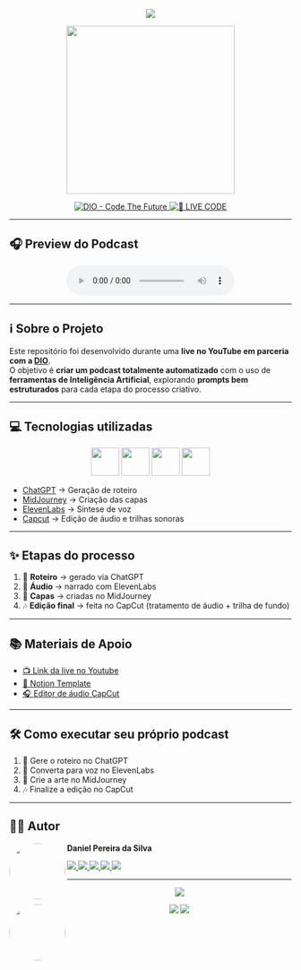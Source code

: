 <!-- Banner -->
<p align="center">
  <img src="https://capsule-render.vercel.app/api?type=waving&color=gradient&height=200&section=header&text=🎙️+Podcast+Gerado+por+I.A.s&fontSize=40&fontAlignY=35&animation=twinkling" />
</p>

<p align="center"> 
  <img src="./assets/cover.png" width="300" />
</p>

<p align="center"> 
  <a href="https://dio.me/">
    <img src="https://img.shields.io/badge/DIO-Code_The_Future-28DA77?style=for-the-badge&logo=youtube&logoColor=white" alt="DIO - Code The Future">
  </a>
  <a href="https://dio.me/">
    <img src="https://img.shields.io/badge/🔴_LIVE_CODE-FF5E72?style=for-the-badge" alt="🔴 LIVE CODE">
  </a>
</p>

---

## 🎧 Preview do Podcast  

<div align="center"> 
  <audio src="output/podcast_editado.MP3" controls title="Podcast editado"></audio> 
</div>

---

## ℹ️ Sobre o Projeto  

Este repositório foi desenvolvido durante uma **live no YouTube em parceria com a [DIO](https://dio.me)**.  
O objetivo é **criar um podcast totalmente automatizado** com o uso de **ferramentas de Inteligência Artificial**, explorando **prompts bem estruturados** para cada etapa do processo criativo.  

---

## 💻 Tecnologias utilizadas  

<p align="center">
  <img src="https://skillicons.dev/icons?i=python" width="50"/> 
  <img src="https://skillicons.dev/icons?i=github" width="50"/> 
  <img src="https://skillicons.dev/icons?i=ai" width="50"/> 
  <img src="https://skillicons.dev/icons?i=figma" width="50"/> 
</p>

- [ChatGPT](https://chat.openai.com/) → Geração de roteiro  
- [MidJourney](https://www.midjourney.com/app/) → Criação das capas  
- [ElevenLabs](https://beta.elevenlabs.io/) → Síntese de voz  
- [Capcut](https://www.capcut.com/pt-br/) → Edição de áudio e trilhas sonoras  

---

## ✨ Etapas do processo  

1. 🤖 **Roteiro** → gerado via ChatGPT  
2. 🎤 **Áudio** → narrado com ElevenLabs  
3. 🎨 **Capas** → criadas no MidJourney  
4. 🎶 **Edição final** → feita no CapCut (tratamento de áudio + trilha de fundo)  

---

## 📚 Materiais de Apoio  

- [📺 Link da live no Youtube](https://www.youtube.com)  
- [📄 Notion Template](https://helpful-jump-17b.notion.site/PAS-Podcast-AI-Studio-210489e15d7a4a73b743bb159e45d06f?pvs=4)  
- [🎧 Editor de áudio CapCut](https://www.capcut.com/editor)  

---

## 🛠️ Como executar seu próprio podcast  

1. 🤖 Gere o roteiro no ChatGPT  
2. 🎤 Converta para voz no ElevenLabs  
3. 🎨 Crie a arte no MidJourney  
4. 🎶 Finalize a edição no CapCut  

---

## 👨‍💻 Autor  

<p>
  <img align="left" margin="10" width="100" src="https://avatars.githubusercontent.com/u/00000000?v=4" style="border-radius:50%;" />
</p>

**Daniel Pereira da Silva**  

<p>
  <a href="https://www.instagram.com/dael_p1reira/">
    <img src="https://img.shields.io/badge/Instagram-%23E4405F?style=for-the-badge&logo=instagram&logoColor=white"/>
  </a>
  <a href="https://www.linkedin.com/in/seu-usuario/">
    <img src="https://img.shields.io/badge/LinkedIn-%230077B5?style=for-the-badge&logo=linkedin&logoColor=white"/>
  </a>
  <a href="https://wa.me/5511980311529">
    <img src="https://img.shields.io/badge/WhatsApp-25D366?style=for-the-badge&logo=whatsapp&logoColor=white"/>
  </a>
  <a href="https://www.tiktok.com/@dannpds4">
    <img src="https://img.shields.io/badge/TikTok-%23000000?style=for-the-badge&logo=tiktok&logoColor=white"/>
  </a>
  <a href="https://www.facebook.com/dael.silva.930260/">
    <img src="https://img.shields.io/badge/Facebook-%231877F2?style=for-the-badge&logo=facebook&logoColor=white"/>
  </a>
</p>

---

<!-- Footer -->
<p align="center">
  <img src="https://capsule-render.vercel.app/api?type=waving&color=gradient&height=100&section=footer"/>
</p>



<p>
  <img align="left" margin="10" width="100" src="https://avatars.githubusercontent.com/u/00000000?v=4" style="border-radius:50%;" />
</p>





<p align="center">
  <img src="https://github-readme-stats.vercel.app/api?username=DanielPds&show_icons=true&theme=tokyonight" />
  <img src="https://github-readme-stats.vercel.app/api/top-langs/?username=DanielPds&layout=compact&theme=tokyonight" />
</p>



